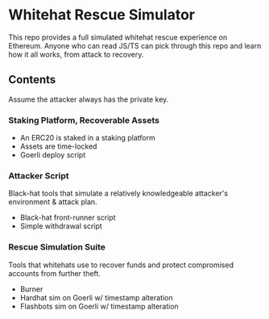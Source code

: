 # Whitehat Rescue Simulator

This repo provides a full simulated whitehat rescue experience on Ethereum. Anyone who can read JS/TS can pick through this repo and learn how it all works, from attack to recovery.

## Contents

Assume the attacker always has the private key.

### Staking Platform, Recoverable Assets

- An ERC20 is staked in a staking platform
- Assets are time-locked
- Goerli deploy script

### Attacker Script

Black-hat tools that simulate a relatively knowledgeable attacker's environment & attack plan.

- Black-hat front-runner script
- Simple withdrawal script

### Rescue Simulation Suite

Tools that whitehats use to recover funds and protect compromised accounts from further theft.

- Burner
- Hardhat sim on Goerli w/ timestamp alteration
- Flashbots sim on Goerli w/ timestamp alteration
